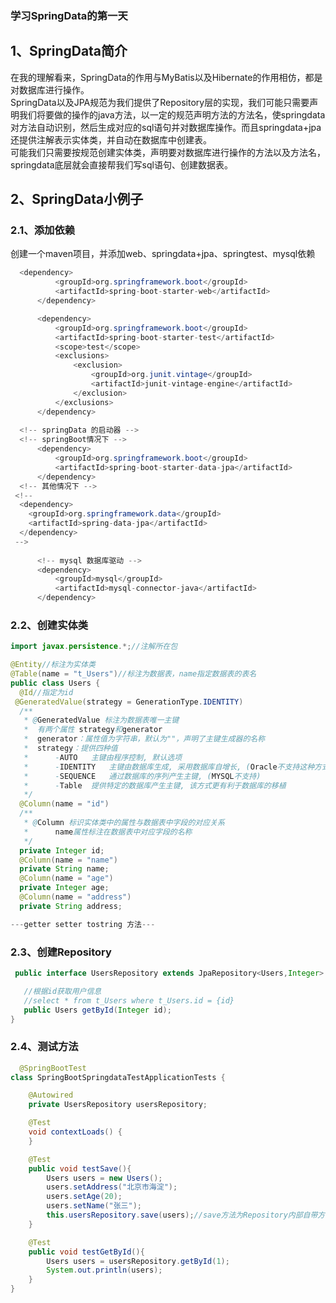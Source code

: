 ### 学习SpringData的第一天
## 1、SpringData简介
  在我的理解看来，SpringData的作用与MyBatis以及Hibernate的作用相仿，都是对数据库进行操作。 <br />
  SpringData以及JPA规范为我们提供了Repository层的实现，我们可能只需要声明我们将要做的操作的java方法，以一定的规范声明方法的方法名，使springdata对方法自动识别，然后生成对应的sql语句并对数据库操作。而且springdata+jpa还提供注解表示实体类，并自动在数据库中创建表。  <br />
  可能我们只需要按规范创建实体类，声明要对数据库进行操作的方法以及方法名，springdata底层就会直接帮我们写sql语句、创建数据表。
  
## 2、SpringData小例子
### 2.1、添加依赖
  创建一个maven项目，并添加web、springdata+jpa、springtest、mysql依赖
  ```java
    <dependency>
			<groupId>org.springframework.boot</groupId>
			<artifactId>spring-boot-starter-web</artifactId>
		</dependency>

		<dependency>
			<groupId>org.springframework.boot</groupId>
			<artifactId>spring-boot-starter-test</artifactId>
			<scope>test</scope>
			<exclusions>
				<exclusion>
					<groupId>org.junit.vintage</groupId>
					<artifactId>junit-vintage-engine</artifactId>
				</exclusion>
			</exclusions>
		</dependency>
    
    <!-- springData 的启动器 -->
    <!-- springBoot情况下 -->
		<dependency>
			<groupId>org.springframework.boot</groupId>
			<artifactId>spring-boot-starter-data-jpa</artifactId>
		</dependency>
    <!-- 其他情况下 -->
   <!-- 
    <dependency>        
      <groupId>org.springframework.data</groupId>        
      <artifactId>spring-data-jpa</artifactId>    
    </dependency>
   --> 
   
		<!-- mysql 数据库驱动 -->
		<dependency>
			<groupId>mysql</groupId>
			<artifactId>mysql-connector-java</artifactId>
		</dependency>
  ```
### 2.2、创建实体类
  ```java
 import javax.persistence.*;//注解所在包

@Entity//标注为实体类
@Table(name = "t_Users")//标注为数据表，name指定数据表的表名
public class Users {
    @Id//指定为id
   @GeneratedValue(strategy = GenerationType.IDENTITY)
    /**
     * @GeneratedValue 标注为数据表唯一主键
     *  有两个属性 strategy和generator
     *  generator：属性值为字符串，默认为""，声明了主键生成器的名称
     *  strategy：提供四种值
     *      -AUTO   主键由程序控制, 默认选项
     *      -IDENTITY   主键由数据库生成, 采用数据库自增长, (Oracle不支持这种方式)
     *      -SEQUENCE   通过数据库的序列产生主键, (MYSQL不支持)
     *      -Table  提供特定的数据库产生主键, 该方式更有利于数据库的移植
     */
    @Column(name = "id")
    /**
     * @Column 标识实体类中的属性与数据表中字段的对应关系
     *      name属性标注在数据表中对应字段的名称
     */
    private Integer id;
    @Column(name = "name")
    private String name;
    @Column(name = "age")
    private Integer age;
    @Column(name = "address")
    private String address;

---getter setter tostring 方法---
  ```
### 2.3、创建Repository
 ```java
  public interface UsersRepository extends JpaRepository<Users,Integer> {

    //根据id获取用户信息
    //select * from t_Users where t_Users.id = {id}
    public Users getById(Integer id);
}
 ```
 
### 2.4、测试方法
```java
  @SpringBootTest
class SpringBootSpringdataTestApplicationTests {

	@Autowired
	private UsersRepository usersRepository;

	@Test
	void contextLoads() {
	}

	@Test
	public void testSave(){
		Users users = new Users();
		users.setAddress("北京市海淀");
		users.setAge(20);
		users.setName("张三");
		this.usersRepository.save(users);//save方法为Repository内部自带方法
	}

	@Test
	public void testGetById(){
		Users users = usersRepository.getById(1);
		System.out.println(users);
	}
}
```
